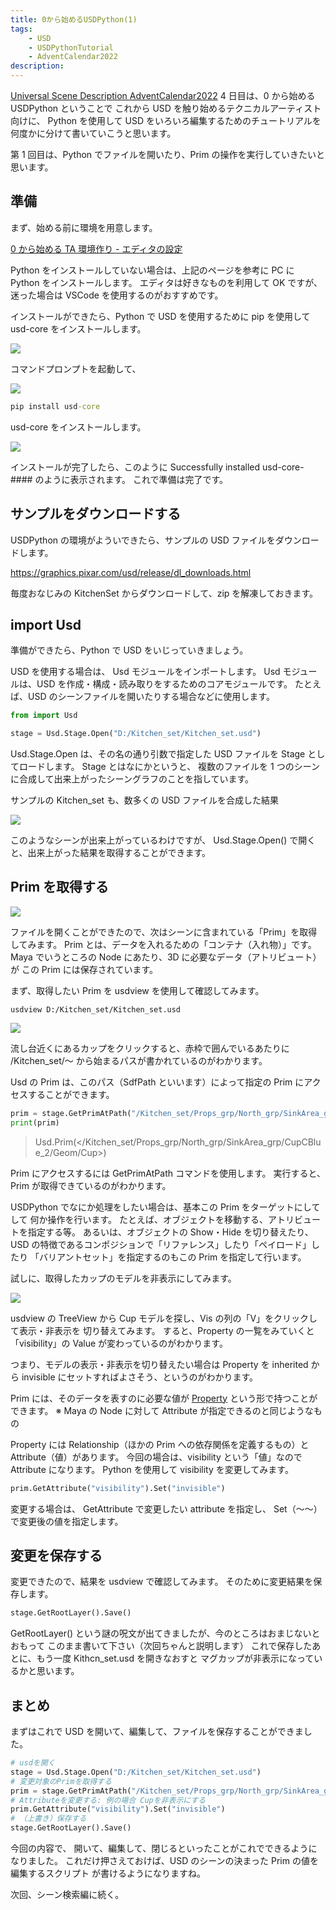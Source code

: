 ```yaml
---
title: 0から始めるUSDPython(1)
tags:
    - USD
    - USDPythonTutorial
    - AdventCalendar2022
description:
---
```


[Universal Scene Description AdventCalendar2022](https://qiita.com/advent-calendar/2022/usd) 4 日目は、0 から始める USDPython ということで
これから USD を触り始めるテクニカルアーティスト向けに、
Python を使用して USD をいろいろ編集するためのチュートリアルを何度かに分けて書いていこうと思います。

第 1 回目は、Python でファイルを開いたり、Prim の操作を実行していきたいと思います。

## 準備

まず、始める前に環境を用意します。

[0 から始める TA 環境作り - エディタの設定](00_start_python)

Python をインストールしていない場合は、上記のページを参考に PC に Python をインストールします。
エディタは好きなものを利用して OK ですが、迷った場合は VSCode を使用するのがおすすめです。

インストールができたら、Python で USD を使用するために pip を使用して usd-core をインストールします。

![](https://gyazo.com/e24f12ef2925ac7cf7173dd36836f981.png)

コマンドプロンプトを起動して、

![](https://gyazo.com/82e88248e8b4f9619904c0b27d364d01.png)

```bat
pip install usd-core
```

usd-core をインストールします。

![](https://gyazo.com/999ffb1ff2c79779d59cf5bb59cca3c2.png)

インストールが完了したら、このように Successfully installed usd-core-#### のように表示されます。
これで準備は完了です。

## サンプルをダウンロードする

USDPython の環境がよういできたら、サンプルの USD ファイルをダウンロードします。

https://graphics.pixar.com/usd/release/dl_downloads.html

毎度おなじみの KitchenSet からダウンロードして、zip を解凍しておきます。

## import Usd

準備ができたら、Python で USD をいじっていきましょう。

USD を使用する場合は、 Usd モジュールをインポートします。
Usd モジュールは、USD を作成・構成・読み取りをするためのコアモジュールです。
たとえば、USD のシーンファイルを開いたりする場合などに使用します。

```python
from import Usd

stage = Usd.Stage.Open("D:/Kitchen_set/Kitchen_set.usd")
```

Usd.Stage.Open は、その名の通り引数で指定した USD ファイルを Stage としてロードします。
Stage とはなにかというと、
複数のファイルを 1 つのシーンに合成して出来上がったシーングラフのことを指しています。

サンプルの Kitchen_set も、数多くの USD ファイルを合成した結果

![](https://gyazo.com/0a41ae104bfbc760c80bf634771c964e.png)

このようなシーンが出来上がっているわけですが、
Usd.Stage.Open() で開くと、出来上がった結果を取得することができます。

## Prim を取得する

![](https://gyazo.com/a9725cb71fa9930c133a29edb13e7222.png)

ファイルを開くことができたので、次はシーンに含まれている「Prim」を取得してみます。
Prim とは、データを入れるための「コンテナ（入れ物）」です。
Maya でいうところの Node にあたり、3D に必要なデータ（アトリビュート）が
この Prim には保存されています。

まず、取得したい Prim を usdview を使用して確認してみます。

```
usdview D:/Kitchen_set/Kitchen_set.usd
```

![](https://gyazo.com/b16ab6f2a9b059d3938b95dd9d7d9058.png)

流し台近くにあるカップをクリックすると、赤枠で囲んでいるあたりに /Kitchen_set/～
から始まるパスが書かれているのがわかります。

Usd の Prim は、このパス（SdfPath といいます）によって指定の Prim にアクセスすることができます。

```python
prim = stage.GetPrimAtPath("/Kitchen_set/Props_grp/North_grp/SinkArea_grp/CupCBlue_2/Geom/Cup")
print(prim)
```

> Usd.Prim(</Kitchen_set/Props_grp/North_grp/SinkArea_grp/CupCBlue_2/Geom/Cup>)

Prim にアクセスするには GetPrimAtPath コマンドを使用します。
実行すると、Prim が取得できているのがわかります。

USDPython でなにか処理をしたい場合は、基本この Prim をターゲットにしてして
何か操作を行います。
たとえば、オブジェクトを移動する、アトリビュートを指定する等。
あるいは、オブジェクトの Show・Hide を切り替えたり、
USD の特徴であるコンポジションで「リファレンス」したり「ペイロード」したり
「バリアントセット」を指定するのもこの Prim を指定して行います。

試しに、取得したカップのモデルを非表示にしてみます。

![](https://gyazo.com/99936ebe9df404d8b9512bf8b9379710.gif)

usdview の TreeView から Cup モデルを探し、Vis の列の「V」をクリックして表示・非表示を
切り替えてみます。
すると、Property の一覧をみていくと「visibility」の Value が変わっているのがわかります。

つまり、モデルの表示・非表示を切り替えたい場合は
Property を inherited から invisible にセットすればよさそう、というのがわかります。

Prim には、そのデータを表すのに必要な値が [Property](17_property_attribute_relation) という形で持つことができます。
※ Maya の Node に対して Attribute が指定できるのと同じようなもの

Property には Relationship（ほかの Prim への依存関係を定義するもの）と Attribute（値）があります。
今回の場合は、visibility という「値」なので Attribute になります。
Python を使用して visibility を変更してみます。

```python
prim.GetAttribute("visibility").Set("invisible")
```

変更する場合は、 GetAttribute で変更したい attribute を指定し、
Set（～～）で変更後の値を指定します。

## 変更を保存する

変更できたので、結果を usdview で確認してみます。
そのために変更結果を保存します。

```python
stage.GetRootLayer().Save()
```

GetRootLayer() という謎の呪文が出てきましたが、今のところはおまじないとおもって
このまま書いて下さい（次回ちゃんと説明します）
これで保存したあとに、もう一度 Kithcn_set.usd を開きなおすと
マグカップが非表示になっているかと思います。

## まとめ

まずはこれで USD を開いて、編集して、ファイルを保存することができました。

```python
# usdを開く
stage = Usd.Stage.Open("D:/Kitchen_set/Kitchen_set.usd")
# 変更対象のPrimを取得する
prim = stage.GetPrimAtPath("/Kitchen_set/Props_grp/North_grp/SinkArea_grp/CupCBlue_2/Geom/Cup")
# Attributeを変更する: 例の場合 Cupを非表示にする
prim.GetAttribute("visibility").Set("invisible")
# （上書き）保存する
stage.GetRootLayer().Save()
```

今回の内容で、
開いて、編集して、閉じるといったことがこれでできるようになりました。
これだけ押さえておけば、USD のシーンの決まった Prim の値を編集するスクリプト
が書けるようになりますね。

次回、シーン検索編に続く。
